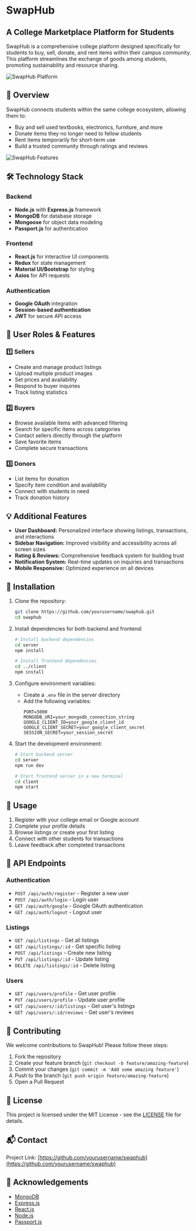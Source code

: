 # SwapHub

## A College Marketplace Platform for Students

SwapHub is a comprehensive college platform designed specifically for students to buy, sell, donate, and rent items within their campus community. This platform streamlines the exchange of goods among students, promoting sustainability and resource sharing.

![SwapHub Platform](swaphub.png)

## 🎯 Overview

SwapHub connects students within the same college ecosystem, allowing them to:
- Buy and sell used textbooks, electronics, furniture, and more
- Donate items they no longer need to fellow students
- Rent items temporarily for short-term use
- Build a trusted community through ratings and reviews

![SwapHub Features](swaphub1.png)

## 🛠️ Technology Stack

### Backend
- **Node.js** with **Express.js** framework
- **MongoDB** for database storage
- **Mongoose** for object data modeling
- **Passport.js** for authentication

### Frontend
- **React.js** for interactive UI components
- **Redux** for state management
- **Material UI/Bootstrap** for styling
- **Axios** for API requests

### Authentication
- **Google OAuth** integration
- **Session-based authentication**
- **JWT** for secure API access

## 👥 User Roles & Features

### 1️⃣ Sellers
- Create and manage product listings
- Upload multiple product images
- Set prices and availability
- Respond to buyer inquiries
- Track listing statistics

### 2️⃣ Buyers
- Browse available items with advanced filtering
- Search for specific items across categories
- Contact sellers directly through the platform
- Save favorite items
- Complete secure transactions

### 3️⃣ Donors
- List items for donation
- Specify item condition and availability
- Connect with students in need
- Track donation history

## 💡 Additional Features

- **User Dashboard:** Personalized interface showing listings, transactions, and interactions
- **Sidebar Navigation:** Improved visibility and accessibility across all screen sizes
- **Rating & Reviews:** Comprehensive feedback system for building trust
- **Notification System:** Real-time updates on inquiries and transactions
- **Mobile Responsive:** Optimized experience on all devices

## 🔧 Installation

1. Clone the repository:
   ```bash
   git clone https://github.com/yourusername/swaphub.git
   cd swaphub
   ```

2. Install dependencies for both backend and frontend:
   ```bash
   # Install backend dependencies
   cd server
   npm install

   # Install frontend dependencies
   cd ../client
   npm install
   ```

3. Configure environment variables:
   - Create a `.env` file in the server directory
   - Add the following variables:
     ```
     PORT=5000
     MONGODB_URI=your_mongodb_connection_string
     GOOGLE_CLIENT_ID=your_google_client_id
     GOOGLE_CLIENT_SECRET=your_google_client_secret
     SESSION_SECRET=your_session_secret
     ```

4. Start the development environment:
   ```bash
   # Start backend server
   cd server
   npm run dev

   # Start frontend server in a new terminal
   cd client
   npm start
   ```

## 🚀 Usage

1. Register with your college email or Google account
2. Complete your profile details
3. Browse listings or create your first listing
4. Connect with other students for transactions
5. Leave feedback after completed transactions

## 📱 API Endpoints

### Authentication
- `POST /api/auth/register` - Register a new user
- `POST /api/auth/login` - Login user
- `GET /api/auth/google` - Google OAuth authentication
- `GET /api/auth/logout` - Logout user

### Listings
- `GET /api/listings` - Get all listings
- `GET /api/listings/:id` - Get specific listing
- `POST /api/listings` - Create new listing
- `PUT /api/listings/:id` - Update listing
- `DELETE /api/listings/:id` - Delete listing

### Users
- `GET /api/users/profile` - Get user profile
- `PUT /api/users/profile` - Update user profile
- `GET /api/users/:id/listings` - Get user's listings
- `GET /api/users/:id/reviews` - Get user's reviews

## 🤝 Contributing

We welcome contributions to SwapHub! Please follow these steps:

1. Fork the repository
2. Create your feature branch (`git checkout -b feature/amazing-feature`)
3. Commit your changes (`git commit -m 'Add some amazing feature'`)
4. Push to the branch (`git push origin feature/amazing-feature`)
5. Open a Pull Request

## 📄 License

This project is licensed under the MIT License - see the [LICENSE](LICENSE) file for details.

## 📬 Contact

Project Link: [https://github.com/yourusername/swaphub](https://github.com/yourusername/swaphub)

## 🙏 Acknowledgements

- [MongoDB](https://www.mongodb.com/)
- [Express.js](https://expressjs.com/)
- [React.js](https://reactjs.org/)
- [Node.js](https://nodejs.org/)
- [Passport.js](http://www.passportjs.org/)
